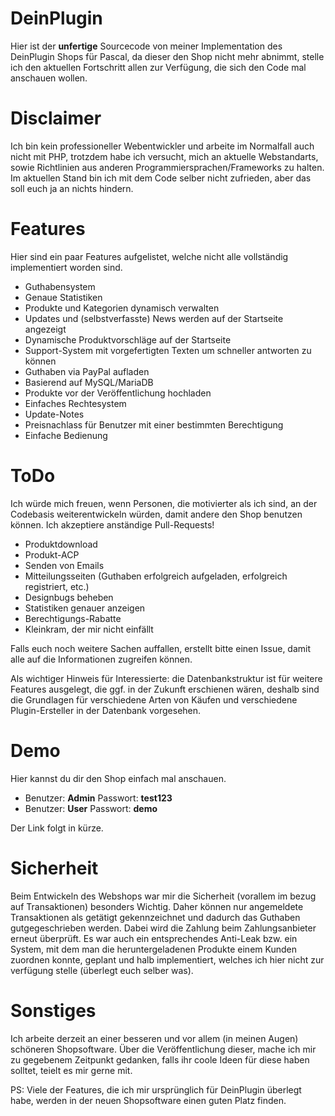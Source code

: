 # DeinPlugin
Hier ist der **unfertige** Sourcecode von meiner Implementation des DeinPlugin Shops für Pascal, da dieser den Shop nicht mehr abnimmt, stelle ich den aktuellen Fortschritt allen zur Verfügung, die sich den Code mal anschauen wollen.

# Disclaimer
Ich bin kein professioneller Webentwickler und arbeite im Normalfall auch nicht mit PHP, trotzdem habe ich versucht, mich an aktuelle Webstandarts, sowie Richtlinien aus anderen Programmiersprachen/Frameworks zu halten. 
Im aktuellen Stand bin ich mit dem Code selber nicht zufrieden, aber das soll euch ja an nichts hindern.

# Features
Hier sind ein paar Features aufgelistet, welche nicht alle vollständig implementiert worden sind. 

 * Guthabensystem
 * Genaue Statistiken
 * Produkte und Kategorien dynamisch verwalten
 * Updates und (selbstverfasste) News werden auf der Startseite angezeigt
 * Dynamische Produktvorschläge auf der Startseite
 * Support-System mit vorgefertigten Texten um schneller antworten zu können
 * Guthaben via PayPal aufladen
 * Basierend auf MySQL/MariaDB
 * Produkte vor der Veröffentlichung hochladen
 * Einfaches Rechtesystem
 * Update-Notes
 * Preisnachlass für Benutzer mit einer bestimmten Berechtigung
 * Einfache Bedienung

# ToDo
Ich würde mich freuen, wenn Personen, die motivierter als ich sind, an der Codebasis weiterentwickeln würden, damit andere den Shop benutzen können. Ich akzeptiere anständige Pull-Requests!
 
 * Produktdownload
 * Produkt-ACP
 * Senden von Emails
 * Mitteilungsseiten (Guthaben erfolgreich aufgeladen, erfolgreich registriert, etc.)
 * Designbugs beheben
 * Statistiken genauer anzeigen
 * Berechtigungs-Rabatte
 * Kleinkram, der mir nicht einfällt
 
 Falls euch noch weitere Sachen auffallen, erstellt bitte einen Issue, damit alle auf die Informationen zugreifen können.
 
Als wichtiger Hinweis für Interessierte: die Datenbankstruktur ist für weitere Features ausgelegt, die ggf. in der Zukunft erschienen wären, deshalb sind die Grundlagen für verschiedene Arten von Käufen und verschiedene Plugin-Ersteller in der Datenbank vorgesehen.

# Demo
Hier kannst du dir den Shop einfach mal anschauen.

* Benutzer: **Admin** Passwort: **test123**
* Benutzer: **User**  Passwort: **demo**

Der Link folgt in kürze.

# Sicherheit
Beim Entwickeln des Webshops war mir die Sicherheit (vorallem im bezug auf Transaktionen) besonders Wichtig. Daher können nur angemeldete Transaktionen als getätigt gekennzeichnet und dadurch das Guthaben gutgegeschrieben werden. Dabei wird die Zahlung beim Zahlungsanbieter erneut überprüft.
Es war auch ein entsprechendes Anti-Leak bzw. ein System, mit dem man die heruntergeladenen Produkte einem Kunden zuordnen konnte, geplant und halb implementiert, welches ich hier nicht zur verfügung stelle (überlegt euch selber was).

# Sonstiges
Ich arbeite derzeit an einer besseren und vor allem (in meinen Augen) schöneren Shopsoftware. Über die Veröffentlichung dieser, mache ich mir zu gegebenem Zeitpunkt gedanken, falls ihr coole Ideen für diese haben solltet, teielt es mir gerne mit.

PS: Viele der Features, die ich mir ursprünglich für DeinPlugin überlegt habe, werden in der neuen Shopsoftware einen guten Platz finden.
